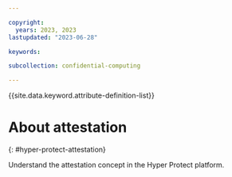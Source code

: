 ```yaml
---

copyright:
  years: 2023, 2023
lastupdated: "2023-06-28"

keywords: 

subcollection: confidential-computing

---
```


{{site.data.keyword.attribute-definition-list}}

# About attestation
{: #hyper-protect-attestation}

Understand the attestation concept in the Hyper Protect platform.


